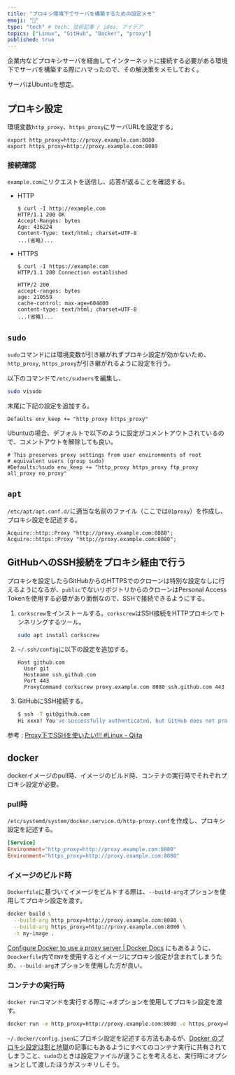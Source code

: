 ```yaml
---
title: "プロキシ環境下でサーバを構築するための設定メモ"
emoji: "📑"
type: "tech" # tech: 技術記事 / idea: アイデア
topics: ["Linux", "GitHub", "Docker", "proxy"]
published: true
---
```


企業内などプロキシサーバを経由してインターネットに接続する必要がある環境下でサーバを構築する際にハマったので、その解決策をメモしておく。

サーバはUbuntuを想定。

## プロキシ設定

環境変数`http_proxy`、`https_proxy`にサーバURLを設定する。

```bash:~/.profile
export http_proxy=http://proxy.example.com:8080
export https_proxy=http://proxy.example.com:8080
```

### 接続確認

`example.com`にリクエストを送信し、応答が返ることを確認する。

- HTTP

    ```
    $ curl -I http://example.com
    HTTP/1.1 200 OK
    Accept-Ranges: bytes
    Age: 436224
    Content-Type: text/html; charset=UTF-8
    ...(省略)...
    ```

- HTTPS

    ```
    $ curl -I https://example.com
    HTTP/1.1 200 Connection established

    HTTP/2 200
    accept-ranges: bytes
    age: 210559
    cache-control: max-age=604800
    content-type: text/html; charset=UTF-8
    ...(省略)...
    ```

## `sudo`

`sudo`コマンドには環境変数が引き継がれずプロキシ設定が効かないため、`http_proxy`, `https_proxy`が引き継がれるように設定を行う。

以下のコマンドで`/etc/sudoers`を編集し、

```bash
sudo visudo
```

末尾に下記の設定を追加する。

```bash:/etc/sudoers
Defaults env_keep += "http_proxy https_proxy"
```

Ubuntuの場合、デフォルトで以下のように設定がコメントアウトされているので、コメントアウトを解除しても良い。

```bash:/etc/sudoers
# This preserves proxy settings from user environments of root
# equivalent users (group sudo)
#Defaults:%sudo env_keep += "http_proxy https_proxy ftp_proxy all_proxy no_proxy"
```

## `apt`

`/etc/apt/apt.conf.d/`に適当な名前のファイル（ここでは`01proxy`）を作成し、プロキシ設定を記述する。

```bash:/etc/apt/apt.conf.d/01proxy
Acquire::http::Proxy "http://proxy.example.com:8080";
Acquire::https::Proxy "http://proxy.example.com:8080";
```

## GitHubへのSSH接続をプロキシ経由で行う

プロキシを設定したらGitHubからのHTTPSでのクローンは特別な設定なしに行えるようになるが、`public`でないリポジトリからのクローンはPersonal Access Tokenを使用する必要があり面倒なので、SSHで接続できるようにする。

1. `corkscrew`をインストールする。`corkscrew`はSSH接続をHTTPプロキシでトンネリングするツール。

    ```bash
    sudo apt install corkscrew
    ```

1. `~/.ssh/config`に以下の設定を追加する。

    ```bash:~/.ssh/config
    Host github.com
      User git
      Hostname ssh.github.com
      Port 443
      ProxyCommand corkscrew proxy.example.com 8080 ssh.github.com 443
    ```

1. GitHubにSSH接続する。

    ```bash
    $ ssh -T git@github.com
    Hi xxxx! You've successfully authenticated, but GitHub does not provide shell access.
    ```

参考 : [Proxy下でSSHを使いたい!!! #Linux - Qiita](https://qiita.com/isso0424/items/e54e528e90950b5f0c38)

## docker

dockerイメージのpull時、イメージのビルド時、コンテナの実行時でそれぞれプロキシ設定が必要。

### pull時

`/etc/systemd/system/docker.service.d/http-proxy.conf`を作成し、プロキシ設定を記述する。

```bash:/etc/systemd/system/docker.service.d/http-proxy.conf
[Service]
Environment="http_proxy=http://proxy.example.com:8080"
Environment="https_proxy=http://proxy.example.com:8080"
```

### イメージのビルド時

`Dockerfile`に基づいてイメージをビルドする際は、`--build-arg`オプションを使用してプロキシ設定を渡す。

```bash
docker build \
  --build-arg http_proxy=http://proxy.example.com:8080 \
  --build-arg https_proxy=http://proxy.example.com:8080 \
  -t my-image .
```

[Configure Docker to use a proxy server | Docker Docs](https://docs.docker.com/network/proxy/#proxy-as-environment-variable-for-builds) にもあるように、`Doockerfile`内で`ENV`を使用するとイメージにプロキシ設定が含まれてしまうため、`--build-arg`オプションを使用した方が良い。

### コンテナの実行時

`docker run`コマンドを実行する際に`-e`オプションを使用してプロキシ設定を渡す。

```bash
docker run -e http_proxy=http://proxy.example.com:8080 -e https_proxy=http://proxy.example.com:8080 my-image
```

`~/.docker/config.json`にプロキシ設定を記述する方法もあるが、[Docker のプロキシ設定は割と地獄](https://zenn.dev/wsuzume/articles/f9935b47ce0b55)の記事にもあるようにすべてのコンテナ実行に共有されてしまうこと、`sudo`のときは設定ファイルが違うことを考えると、実行時にオプションとして渡したほうがスッキリしそう。
